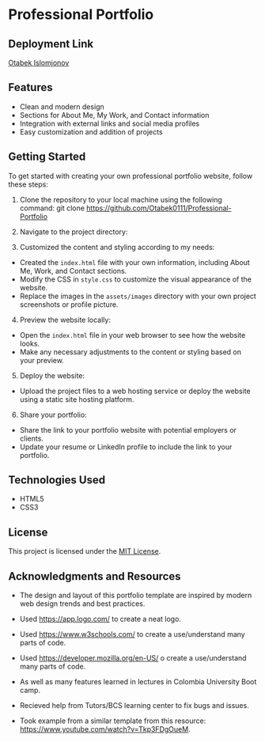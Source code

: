 # Professional Portfolio

## Deployment Link

[Otabek Islomjonov](https://otabek0111.github.io/ProfessionalPortfolio/)

## Features

- Clean and modern design
- Sections for About Me, My Work, and Contact information
- Integration with external links and social media profiles
- Easy customization and addition of projects

## Getting Started

To get started with creating your own professional portfolio website, follow these steps:

1. Clone the repository to your local machine using the following command: git clone https://github.com/Otabek0111/Professional-Portfolio

2. Navigate to the project directory:

3. Customized the content and styling according to my needs:
- Created the `index.html` file with your own information, including About Me, Work, and Contact sections.
- Modify the CSS in `style.css` to customize the visual appearance of the website.
- Replace the images in the `assets/images` directory with your own project screenshots or profile picture.

4. Preview the website locally:
- Open the `index.html` file in your web browser to see how the website looks.
- Make any necessary adjustments to the content or styling based on your preview.

5. Deploy the website:
- Upload the project files to a web hosting service or deploy the website using a static site hosting platform.

6. Share your portfolio:
- Share the link to your portfolio website with potential employers or clients.
- Update your resume or LinkedIn profile to include the link to your portfolio.

## Technologies Used

- HTML5
- CSS3

## License

This project is licensed under the [MIT License](LICENSE).

## Acknowledgments and Resources 

- The design and layout of this portfolio template are inspired by modern web design trends and best practices.
- Used https://app.logo.com/ to create a neat logo.

- Used https://www.w3schools.com/ to create a use/understand many parts of code.

- Used https://developer.mozilla.org/en-US/ o create a use/understand many parts of code.
- As well as many features learned in lectures in Colombia University Boot camp. 

- Recieved help from Tutors/BCS learning center to fix bugs and issues.

- Took example from a similar template from this resource: https://www.youtube.com/watch?v=Tkp3FDgOueM.
